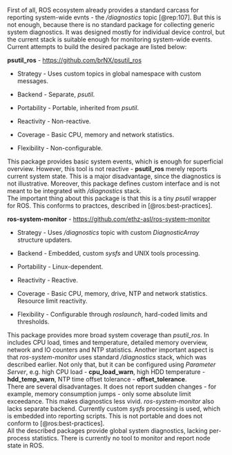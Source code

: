 First of all, ROS ecosystem already provides a standard carcass for
reporting system-wide evnts - the */diagnostics* topic [@rep:107]. But
this is not enough, because there is no standard package for collecting
generic system diagnostics. It was designed mostly for individual device
control, but the current stack is suitable enough for monitoring
system-wide events.\
Current attempts to build the desired package are listed below:

**psutil\_ros** - <https://github.com/brNX/psutil_ros>

-   Strategy - Uses custom topics in global namespace with
    custom messages.

-   Backend - Separate, *psutil*.

-   Portability - Portable, inherited from *psutil*.

-   Reactivity - Non-reactive.

-   Coverage - Basic CPU, memory and network statistics.

-   Flexibility - Non-configurable.

This package provides basic system events, which is enough for
superficial overview. However, this tool is not reactive -
**psutil\_ros** merely reports current system state. This is a major
disadvantage, since the diagnostics is not illustrative. Moreover, this
package defines custom interface and is not meant to be integrated with
*/diagnostics* stack.\
The important thing about this package is that this is a tiny *psutil*
wrapper for ROS. This conforms to practces, described in
[@ros:best-practices].

**ros-system-monitor** -
<https://github.com/ethz-asl/ros-system-monitor>

-   Strategy - Uses */diagnostics* topic with custom *DiagnosticArray*
    structure updaters.

-   Backend - Embedded, custom *sysfs* and UNIX tools processing.

-   Portability - Linux-dependent.

-   Reactivity - Reactive.

-   Coverage - Basic CPU, memory, drive, NTP and network statistics.
    Resource limit reactivity.

-   Flexibility - Configurable through *roslaunch*, hard-coded limits
    and thresholds.

This package provides more broad system coverage than *psutil\_ros*. In
includes CPU load, times and temperature, detailed memory overview,
network and IO counters and NTP statistics. Another important aspect is
that *ros-system-monitor* uses standard */diagnostics* stack, which was
described earlier. Not only that, but it can be configured using
*Parameter Server*, e.g. high CPU load - **cpu\_load\_warn**, high HDD
temperature - **hdd\_temp\_warn**, NTP time offset tolerance -
**offset\_tolerance**.\
There are several disadvantages. It does not report sudden changes - for
example, memory consumption jumps - only some absolute limit exceedance.
This makes diagnostics less vivid. *ros-system-monitor* also lacks
separate backend. Currently custom *sysfs* processing is used, which is
embedded into reporting scripts. This is not portable and does not
conform to [@ros:best-practices].\
All the described packages provide global system diagnostics, lacking
per-process statistics. There is currently no tool to monitor and report
node state in ROS.
